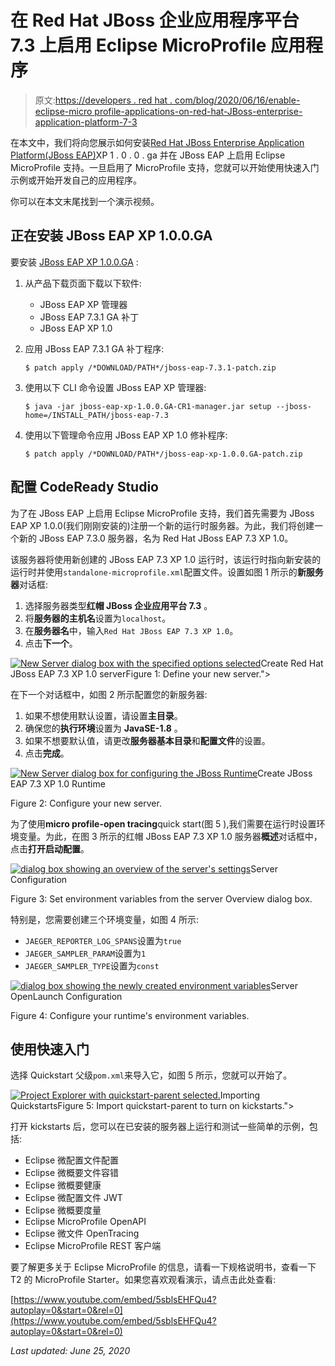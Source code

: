 # 在 Red Hat JBoss 企业应用程序平台 7.3 上启用 Eclipse MicroProfile 应用程序

> 原文:[https://developers . red hat . com/blog/2020/06/16/enable-eclipse-micro profile-applications-on-red-hat-JBoss-enterprise-application-platform-7-3](https://developers.redhat.com/blog/2020/06/16/enable-eclipse-microprofile-applications-on-red-hat-jboss-enterprise-application-platform-7-3)

在本文中，我们将向您展示如何安装[Red Hat JBoss Enterprise Application Platform(JBoss EAP)](https://developers.redhat.com/products/eap/overview)XP 1 . 0 . 0 . ga 并在 JBoss EAP 上启用 Eclipse MicroProfile 支持。一旦启用了 MicroProfile 支持，您就可以开始使用快速入门示例或开始开发自己的应用程序。

你可以在本文末尾找到一个演示视频。

## 正在安装 JBoss EAP XP 1.0.0.GA

要安装 [JBoss EAP XP 1.0.0.GA](https://access.redhat.com/jbossnetwork/restricted/listSoftware.html?product=appplatform.xp&downloadType=distributions) :

1.  从产品下载页面下载以下软件:

    *   JBoss EAP XP 管理器
    *   JBoss EAP 7.3.1 GA 补丁
    *   JBoss EAP XP 1.0

2.  应用 JBoss EAP 7.3.1 GA 补丁程序:

    ```
    $ patch apply /*DOWNLOAD/PATH*/jboss-eap-7.3.1-patch.zip
    ```

3.  使用以下 CLI 命令设置 JBoss EAP XP 管理器:

    ```
    $ java -jar jboss-eap-xp-1.0.0.GA-CR1-manager.jar setup --jboss-home=/INSTALL_PATH/jboss-eap-7.3
    ```

4.  使用以下管理命令应用 JBoss EAP XP 1.0 修补程序:

    ```
    $ patch apply /*DOWNLOAD/PATH*/jboss-eap-xp-1.0.0.GA-patch.zip
    ```

## 配置 CodeReady Studio

为了在 JBoss EAP 上启用 Eclipse MicroProfile 支持，我们首先需要为 JBoss EAP XP 1.0.0(我们刚刚安装的)注册一个新的运行时服务器。为此，我们将创建一个新的 JBoss EAP 7.3.0 服务器，名为 Red Hat JBoss EAP 7.3 XP 1.0。

该服务器将使用新创建的 JBoss EAP 7.3 XP 1.0 运行时，该运行时指向新安装的运行时并使用`standalone-microprofile.xml`配置文件。设置如图 1 所示的**新服务器**对话框:

1.  选择服务器类型**红帽 JBoss 企业应用平台 7.3** 。
2.  将**服务器的主机名**设置为`localhost`。
3.  在**服务器名**中，输入`Red Hat JBoss EAP 7.3 XP 1.0`。
4.  点击**下一个**。

[![New Server dialog box with the specified options selected](../Images/db7024131e061c9e0fd97b61778a359d.png "Create Red Hat JBoss EAP 7.3 XP 1.0 server")](/sites/default/files/blog/2020/05/create_server_1.png)Create Red Hat JBoss EAP 7.3 XP 1.0 serverFigure 1: Define your new server.">

在下一个对话框中，如图 2 所示配置您的新服务器:

1.  如果不想使用默认设置，请设置**主目录**。
2.  确保您的**执行环境**设置为 **JavaSE-1.8** 。
3.  如果不想要默认值，请更改**服务器基本目录**和**配置文件**的设置。
4.  点击**完成**。

[![New Server dialog box for configuring the JBoss Runtime](../Images/977dd1cec760f5fb68097c7cad536f64.png "Create JBoss EAP 7.3 XP 1.0 Runtime")](/sites/default/files/blog/2020/05/create_server_2.png)Create JBoss EAP 7.3 XP 1.0 Runtime

Figure 2: Configure your new server.

为了使用**micro profile-open tracing**quick start(图 5 ),我们需要在运行时设置环境变量。为此，在图 3 所示的红帽 JBoss EAP 7.3 XP 1.0 服务器**概述**对话框中，点击**打开启动配置**。

[![dialog box showing an overview of the server's settings](../Images/ba6484c52073837be33ce5bb9b32f368.png "Server Configuration")](/sites/default/files/blog/2020/05/server_environment_1.png)Server Configuration

Figure 3: Set environment variables from the server Overview dialog box.

特别是，您需要创建三个环境变量，如图 4 所示:

*   `JAEGER_REPORTER_LOG_SPANS`设置为`true`
*   `JAEGER_SAMPLER_PARAM`设置为`1`
*   `JAEGER_SAMPLER_TYPE`设置为`const`

[![dialog box showing the newly created environment variables](../Images/56ab4289b1e2a661cf933fa3eccb0469.png "Server OpenLaunch Configuration")](/sites/default/files/blog/2020/05/server_environment_2.png)Server OpenLaunch Configuration

Figure 4: Configure your runtime's environment variables.

## 使用快速入门

选择 Quickstart 父级`pom.xml`来导入它，如图 5 所示，您就可以开始了。

[![Project Explorer with quickstart-parent selected.](../Images/1d5ee1cbcf16669a69c251aad9d700bf.png "Importing Quickstarts")](/sites/default/files/blog/2020/05/import_quickstarts.png)Importing QuickstartsFigure 5: Import quickstart-parent to turn on kickstarts.">

打开 kickstarts 后，您可以在已安装的服务器上运行和测试一些简单的示例，包括:

*   Eclipse 微配置文件配置
*   Eclipse 微概要文件容错
*   Eclipse 微概要健康
*   Eclipse 微配置文件 JWT
*   Eclipse 微概要度量
*   Eclipse MicroProfile OpenAPI
*   Eclipse 微文件 OpenTracing
*   Eclipse MicroProfile REST 客户端

要了解更多关于 Eclipse MicroProfile 的信息，请看一下规格说明书，查看一下 T2 的 MicroProfile Starter。如果您喜欢观看演示，请点击此处查看:

[https://www.youtube.com/embed/5sblsEHFQu4?autoplay=0&start=0&rel=0](https://www.youtube.com/embed/5sblsEHFQu4?autoplay=0&start=0&rel=0)

*Last updated: June 25, 2020*